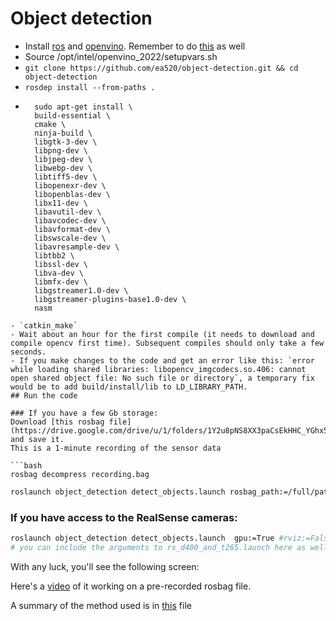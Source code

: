 # Object detection
- Install [ros](http://wiki.ros.org/noetic/Installation/Ubuntu) and [openvino](https://docs.openvino.ai/latest/openvino_docs_install_guides_installing_openvino_from_archive_linux.html#doxid-openvino-docs-install-guides-installing-openvino-from-archive-linux). Remember to do [this](https://docs.openvino.ai/latest/openvino_docs_install_guides_configurations_for_intel_gpu.html#gpu-guide) as well
- Source /opt/intel/openvino_2022/setupvars.sh 
- `git clone https://github.com/ea520/object-detection.git && cd object-detection`
- `rosdep install --from-paths .`
- ```
	sudo apt-get install \
	build-essential \
	cmake \
	ninja-build \
	libgtk-3-dev \
	libpng-dev \
	libjpeg-dev \
	libwebp-dev \
	libtiff5-dev \
	libopenexr-dev \
	libopenblas-dev \
	libx11-dev \
	libavutil-dev \
	libavcodec-dev \
	libavformat-dev \
	libswscale-dev \
	libavresample-dev \
	libtbb2 \
	libssl-dev \
	libva-dev \
	libmfx-dev \
	libgstreamer1.0-dev \
	libgstreamer-plugins-base1.0-dev \
	nasm
```
- `catkin_make`
- Wait about an hour for the first compile (it needs to download and compile opencv first time). Subsequent compiles should only take a few seconds.
- If you make changes to the code and get an error like this: `error while loading shared libraries: libopencv_imgcodecs.so.406: cannot open shared object file: No such file or directory`, a temporary fix would be to add build/install/lib to LD_LIBRARY_PATH.
## Run the code

### If you have a few Gb storage:
Download [this rosbag file](https://drive.google.com/drive/u/1/folders/1Y2u8pNS8XX3paCsEkHHC_YGhx59B44ql) and save it.
This is a 1-minute recording of the sensor data

```bash
rosbag decompress recording.bag
```
```bash
roslaunch object_detection detect_objects.launch rosbag_path:=/full/path/to/recording.bag gpu:=True
```

### If you have access to the RealSense cameras:
```bash
roslaunch object_detection detect_objects.launch  gpu:=True #rviz:=False
# you can include the arguments to rs_d400_and_t265.launch here as well
```

With any luck, you'll see the following screen:

Here's a [video](https://www.youtube.com/watch?v=nOl2P3Si6bg) of it working on a pre-recorded rosbag file. 

A summary of the method used is in [this](method.pdf) file